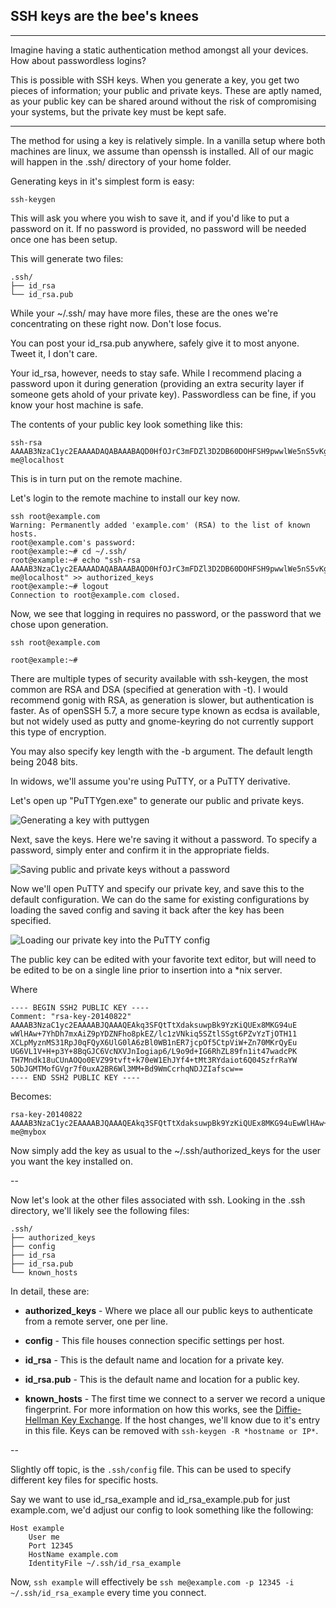 SSH keys are the bee's knees
---
---
Imagine having a static authentication method amongst all your devices. How about passwordless logins?
 
This is possible with SSH keys. When you generate a key, you get two pieces of information; your public and private keys. These are aptly named, as your public key can be shared around without the risk of compromising your systems, but the private key must be kept safe.

---
 
The method for using a key is relatively simple. In a vanilla setup where both machines are linux, we assume than openssh is installed.
All of our magic will happen in the .ssh/ directory of your home folder.
 
Generating keys in it's simplest form is easy:

```
ssh-keygen
```
 
This will ask you where you wish to save it, and if you'd like to put a password on it. If no password is provided, no password will be needed once one has been setup.

This will generate two files:

```
.ssh/
├── id_rsa
└── id_rsa.pub

```

While your ~/.ssh/ may have more files, these are the ones we're concentrating on these right now. Don't lose focus.

You can post your id_rsa.pub anywhere, safely give it to most anyone. Tweet it, I don't care.

Your id_rsa, however, needs to stay safe. While I recommend placing a password upon it during generation (providing an extra security layer if someone gets ahold of your private key). Passwordless can be fine, if you know your host machine is safe.

The contents of your public key look something like this:
```
ssh-rsa AAAAB3NzaC1yc2EAAAADAQABAAABAQD0HfOJrC3mFDZl3D2DB60DOHFSH9pwwlWe5nS5vKgzk+N9MDnGVdyIHSUBoMC0byYKJ2afjyhuL5rwto7VE4eNCeTQ8lIS4Xik5JBT3iycNR3NYNKmH7HE9MYjazgDkZpaDw1XMjA0W1D1jRwK255XwiMRt2MMQUHoILkSpGfqtpT0nsbNRqbgUmzhbiBgxRCmN8hImjDL/kezc1K2PLEnuzI7tmZ3YO3l38N6JVWzNmOBdh4IuZD6pXNynC1CgXPO+tt3xSjr8vDCbgxvA+1AjfslpHmBJFhf3FEAxXsY/1MlpAk2fbFVxQ3SsqlM/71LPVDNI8jbVwC+D1teaTiD me@localhost
```

This is in turn put on the remote machine.

Let's login to the remote machine to install our key now.

```
ssh root@example.com
Warning: Permanently added 'example.com' (RSA) to the list of known hosts.
root@example.com's password:
root@example:~# cd ~/.ssh/
root@example:~# echo "ssh-rsa AAAAB3NzaC1yc2EAAAADAQABAAABAQD0HfOJrC3mFDZl3D2DB60DOHFSH9pwwlWe5nS5vKgzk+N9MDnGVdyIHSUBoMC0byYKJ2afjyhuL5rwto7VE4eNCeTQ8lIS4Xik5JBT3iycNR3NYNKmH7HE9MYjazgDkZpaDw1XMjA0W1D1jRwK255XwiMRt2MMQUHoILkSpGfqtpT0nsbNRqbgUmzhbiBgxRCmN8hImjDL/kezc1K2PLEnuzI7tmZ3YO3l38N6JVWzNmOBdh4IuZD6pXNynC1CgXPO+tt3xSjr8vDCbgxvA+1AjfslpHmBJFhf3FEAxXsY/1MlpAk2fbFVxQ3SsqlM/71LPVDNI8jbVwC+D1teaTiD me@localhost" >> authorized_keys
root@example:~# logout
Connection to root@example.com closed.

```
Now, we see that logging in requires no password, or the password that we chose upon generation.

```
ssh root@example.com

root@example:~#
```

There are multiple types of security available with ssh-keygen, the most common are RSA and DSA (specified at generation with -t). I would recommend gonig with RSA, as generation is slower, but authentication is faster.
As of openSSH 5.7, a more secure type known as ecdsa is available, but not widely used as putty and gnome-keyring do not currently support this type of encryption.

You may also specify key length with the -b argument. The default length being 2048 bits.

In widows, we'll assume you're using PuTTY, or a PuTTY derivative.

Let's open up "PuTTYgen.exe" to generate our public and private keys.

![Generating a key with puttygen](https://raw.githubusercontent.com/erronjason/sshkeys/master/resources/img/puttygen.gif)


Next, save the keys. Here we're saving it without a password. To specify a password, simply enter and confirm it in the appropriate fields.

![Saving public and private keys without a password](https://raw.githubusercontent.com/erronjason/sshkeys/master/resources/img/puttygen1.gif)


Now we'll open PuTTY and specify our private key, and save this to the default configuration. We can do the same for existing configurations by loading the saved config and saving it back after the key has been specified.

![Loading our private key into the PuTTY config](https://raw.githubusercontent.com/erronjason/sshkeys/master/resources/img/putty.gif)

The public key can be edited with your favorite text editor, but will need to be edited to be on a single line prior to insertion into a *nix server.

Where
```
---- BEGIN SSH2 PUBLIC KEY ----
Comment: "rsa-key-20140822"
AAAAB3NzaC1yc2EAAAABJQAAAQEAkq3SFQtTtXdaksuwpBk9YzKiQUEx8MKG94uE
wWlHAw+7YhDh7mxAiZ9pYDZNFho8pkEZ/lc1zVNkiq5SZtlSSgt6PZvYzTjOTH11
XCLpMyznMS31RpJ0qFQyX6UlG0lA6zBl0WB1nER7jcpOf5CtpViW+Zn70MKrQyEu
UG6VL1V+H+p3Y+8BqGJC6VcNXVJnIogiap6/L9o9d+IG6RhZL89fn1it47wadcPK
TH7Mndk18uCUnAOQo0EVZ99tvft+k70eW1EhJYf4+tMt3RYdaiot6Q04SzfrRaYW
5ObJGMTMofGVgr7f0uxA2BR6Wl3MM+Bd9WmCcrhqNDJZIafscw==
---- END SSH2 PUBLIC KEY ----

```

Becomes:
```
rsa-key-20140822 AAAAB3NzaC1yc2EAAAABJQAAAQEAkq3SFQtTtXdaksuwpBk9YzKiQUEx8MKG94uEwWlHAw+7YhDh7mxAiZ9pYDZNFho8pkEZ/lc1zVNkiq5SZtlSSgt6PZvYzTjOTH11XCLpMyznMS31RpJ0qFQyX6UlG0lA6zBl0WB1nER7jcpOf5CtpViW+Zn70MKrQyEuUG6VL1V+H+p3Y+8BqGJC6VcNXVJnIogiap6/L9o9d+IG6RhZL89fn1it47wadcPKTH7Mndk18uCUnAOQo0EVZ99tvft+k70eW1EhJYf4+tMt3RYdaiot6Q04SzfrRaYW5ObJGMTMofGVgr7f0uxA2BR6Wl3MM+Bd9WmCcrhqNDJZIafscw== me@mybox
```

Now simply add the key as usual to the ~/.ssh/authorized_keys for the user you want the key installed on.

--

Now let's look at the other files associated with ssh. Looking in the .ssh directory, we'll likely see the following files:


```
.ssh/
├── authorized_keys
├── config
├── id_rsa
├── id_rsa.pub
└── known_hosts
```

In detail, these are:


 - **authorized_keys** - Where we place all our public keys to authenticate from a remote server, one per line.

 - **config** - This file houses connection specific settings per host.

 - **id_rsa** - This is the default name and location for a private key.

 - **id_rsa.pub** - This is the default name and location for a public key.

 - **known_hosts** - The first time we connect to a server we record a unique fingerprint. For more information on how this works, see the <a href="http://youtu.be/YEBfamv-_do" target="_blank">Diffie-Hellman Key Exchange</a>. If the host changes, we'll know due to it's entry in this file. Keys can be removed with ```ssh-keygen -R *hostname or IP*```.



--

Slightly off topic, is the ```.ssh/config``` file. This can be used to specify different key files for specific hosts.

Say we want to use id_rsa_example and id_rsa_example.pub for just example.com, we'd adjust our config to look something like the following:

```
Host example
    User me
    Port 12345
    HostName example.com
    IdentityFile ~/.ssh/id_rsa_example
```

Now, ```ssh example``` will effectively be ```ssh me@example.com -p 12345 -i ~/.ssh/id_rsa_example``` every time you connect.

